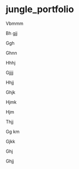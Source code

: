 # jungle_portfolio


Vbmmm

Bh gjj

Ggh

Ghnn

Hhhj

Gjjjj

Hhjj

Ghjk

Hjmk

Hjm

Thjj

Gg km

Gjkk

Ghj

Ghjj